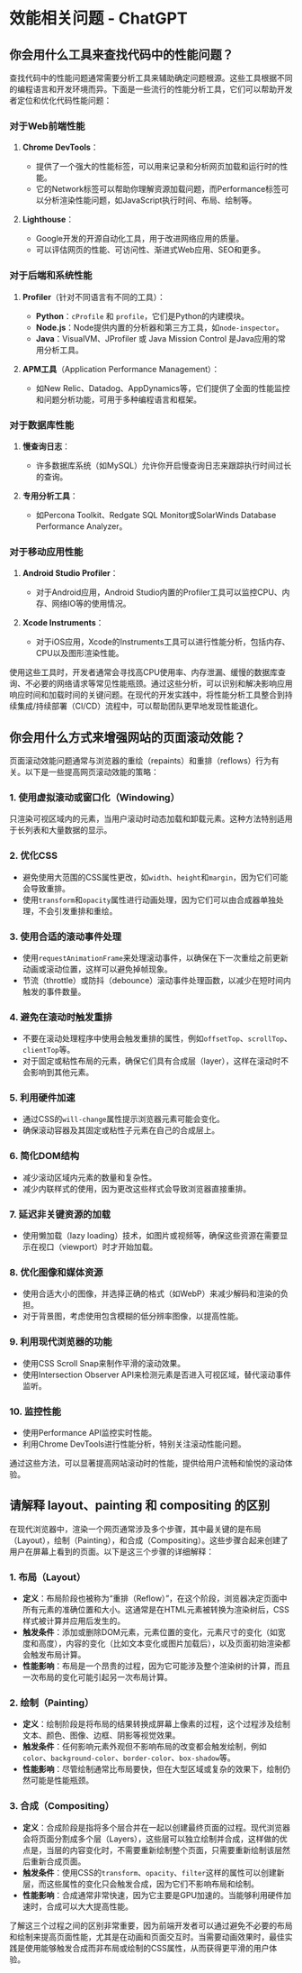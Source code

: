 # 效能相关问题 - ChatGPT

## 你会用什么工具来查找代码中的性能问题？

查找代码中的性能问题通常需要分析工具来辅助确定问题根源。这些工具根据不同的编程语言和开发环境而异。下面是一些流行的性能分析工具，它们可以帮助开发者定位和优化代码性能问题：

### 对于Web前端性能

1. **Chrome DevTools**：
   - 提供了一个强大的性能标签，可以用来记录和分析网页加载和运行时的性能。
   - 它的Network标签可以帮助你理解资源加载问题，而Performance标签可以分析渲染性能问题，如JavaScript执行时间、布局、绘制等。

2. **Lighthouse**：
   - Google开发的开源自动化工具，用于改进网络应用的质量。
   - 可以评估网页的性能、可访问性、渐进式Web应用、SEO和更多。

### 对于后端和系统性能

1. **Profiler**（针对不同语言有不同的工具）：
   - **Python**：`cProfile` 和 `profile`，它们是Python的内建模块。
   - **Node.js**：Node提供内置的分析器和第三方工具，如`node-inspector`。
   - **Java**：VisualVM、JProfiler 或 Java Mission Control 是Java应用的常用分析工具。

2. **APM工具**（Application Performance Management）：
   - 如New Relic、Datadog、AppDynamics等，它们提供了全面的性能监控和问题分析功能，可用于多种编程语言和框架。

### 对于数据库性能

1. **慢查询日志**：
   - 许多数据库系统（如MySQL）允许你开启慢查询日志来跟踪执行时间过长的查询。

2. **专用分析工具**：
   - 如Percona Toolkit、Redgate SQL Monitor或SolarWinds Database Performance Analyzer。

### 对于移动应用性能

1. **Android Studio Profiler**：
   - 对于Android应用，Android Studio内置的Profiler工具可以监控CPU、内存、网络IO等的使用情况。

2. **Xcode Instruments**：
   - 对于iOS应用，Xcode的Instruments工具可以进行性能分析，包括内存、CPU以及图形渲染性能。

使用这些工具时，开发者通常会寻找高CPU使用率、内存泄漏、缓慢的数据库查询、不必要的网络请求等常见性能瓶颈。通过这些分析，可以识别和解决影响应用响应时间和加载时间的关键问题。在现代的开发实践中，将性能分析工具整合到持续集成/持续部署（CI/CD）流程中，可以帮助团队更早地发现性能退化。

## 你会用什么方式来增强网站的页面滚动效能？

页面滚动效能问题通常与浏览器的重绘（repaints）和重排（reflows）行为有关。以下是一些提高网页滚动效能的策略：

### 1. 使用虚拟滚动或窗口化（Windowing）

只渲染可视区域内的元素，当用户滚动时动态加载和卸载元素。这种方法特别适用于长列表和大量数据的显示。

### 2. 优化CSS

- 避免使用大范围的CSS属性更改，如`width`、`height`和`margin`，因为它们可能会导致重排。
- 使用`transform`和`opacity`属性进行动画处理，因为它们可以由合成器单独处理，不会引发重排和重绘。

### 3. 使用合适的滚动事件处理

- 使用`requestAnimationFrame`来处理滚动事件，以确保在下一次重绘之前更新动画或滚动位置，这样可以避免掉帧现象。
- 节流（throttle）或防抖（debounce）滚动事件处理函数，以减少在短时间内触发的事件数量。

### 4. 避免在滚动时触发重排

- 不要在滚动处理程序中使用会触发重排的属性，例如`offsetTop`、`scrollTop`、`clientTop`等。
- 对于固定或粘性布局的元素，确保它们具有合成层（layer），这样在滚动时不会影响到其他元素。

### 5. 利用硬件加速

- 通过CSS的`will-change`属性提示浏览器元素可能会变化。
- 确保滚动容器及其固定或粘性子元素在自己的合成层上。

### 6. 简化DOM结构

- 减少滚动区域内元素的数量和复杂性。
- 减少内联样式的使用，因为更改这些样式会导致浏览器直接重排。

### 7. 延迟非关键资源的加载

- 使用懒加载（lazy loading）技术，如图片或视频等，确保这些资源在需要显示在视口（viewport）时才开始加载。

### 8. 优化图像和媒体资源

- 使用合适大小的图像，并选择正确的格式（如WebP）来减少解码和渲染的负担。
- 对于背景图，考虑使用包含模糊的低分辨率图像，以提高性能。

### 9. 利用现代浏览器的功能

- 使用CSS Scroll Snap来制作平滑的滚动效果。
- 使用Intersection Observer API来检测元素是否进入可视区域，替代滚动事件监听。

### 10. 监控性能

- 使用Performance API监控实时性能。
- 利用Chrome DevTools进行性能分析，特别关注滚动性能问题。

通过这些方法，可以显著提高网站滚动时的性能，提供给用户流畅和愉悦的滚动体验。

## 请解释 layout、painting 和 compositing 的区别

在现代浏览器中，渲染一个网页通常涉及多个步骤，其中最关键的是布局（Layout），绘制（Painting），和合成（Compositing）。这些步骤合起来创建了用户在屏幕上看到的页面。以下是这三个步骤的详细解释：

### 1. 布局（Layout）

- **定义**：布局阶段也被称为“重排（Reflow）”，在这个阶段，浏览器决定页面中所有元素的准确位置和大小。这通常是在HTML元素被转换为渲染树后，CSS样式被计算并应用后发生的。
- **触发条件**：添加或删除DOM元素，元素位置的变化，元素尺寸的变化（如宽度和高度），内容的变化（比如文本变化或图片加载后），以及页面初始渲染都会触发布局计算。
- **性能影响**：布局是一个昂贵的过程，因为它可能涉及整个渲染树的计算，而且一次布局的变化可能引起另一次布局计算。

### 2. 绘制（Painting）

- **定义**：绘制阶段是将布局的结果转换成屏幕上像素的过程，这个过程涉及绘制文本、颜色、图像、边框、阴影等视觉效果。
- **触发条件**：任何影响元素外观但不影响布局的改变都会触发绘制，例如`color`、`background-color`、`border-color`、`box-shadow`等。
- **性能影响**：尽管绘制通常比布局要快，但在大型区域或复杂的效果下，绘制仍然可能是性能瓶颈。

### 3. 合成（Compositing）

- **定义**：合成阶段是指将多个层合并在一起以创建最终页面的过程。现代浏览器会将页面分割成多个层（Layers），这些层可以独立绘制并合成，这样做的优点是，当层的内容变化时，不需要重新绘制整个页面，只需要重新绘制该层然后重新合成页面。
- **触发条件**：使用CSS的`transform`、`opacity`、`filter`这样的属性可以创建新层，而这些属性的变化只会触发合成，因为它们不影响布局和绘制。
- **性能影响**：合成通常非常快速，因为它主要是GPU加速的。当能够利用硬件加速时，合成可以大大提高性能。

了解这三个过程之间的区别非常重要，因为前端开发者可以通过避免不必要的布局和绘制来提高页面性能，尤其是在动画和页面交互时。当需要动画效果时，最佳实践是使用能够触发合成而非布局或绘制的CSS属性，从而获得更平滑的用户体验。
